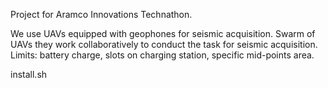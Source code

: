 Project for Aramco Innovations Technathon.

We use UAVs equipped with geophones for seismic acquisition. Swarm of UAVs they work collaboratively to conduct the task for seismic acquisition. 
Limits: battery charge, slots on charging station, specific mid-points area.

install.sh 